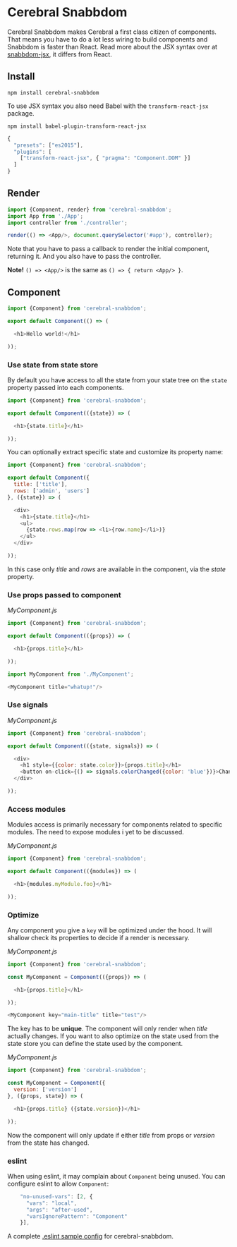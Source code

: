 # Cerebral Snabbdom

Cerebral Snabbdom makes Cerebral a first class citizen of components. That means you have to do a lot less wiring to build components and Snabbdom is faster than React. Read more about the JSX syntax over at [snabbdom-jsx](https://github.com/yelouafi/snabbdom-jsx), it differs from React.

## Install
`npm install cerebral-snabbdom`

To use JSX syntax you also need Babel with the `transform-react-jsx` package.

`npm install babel-plugin-transform-react-jsx`

```js
{
  "presets": ["es2015"],
  "plugins": [
    ["transform-react-jsx", { "pragma": "Component.DOM" }]
  ]
}
```

## Render

```js
import {Component, render} from 'cerebral-snabbdom';
import App from './App';
import controller from './controller';

render(() => <App/>, document.querySelector('#app'), controller);
```
Note that you have to pass a callback to render the initial component, returning it. And you also have to pass the controller.

**Note!** `() => <App/>` is the same as `() => { return <App/> }`.

## Component

```js
import {Component} from 'cerebral-snabbdom';

export default Component(() => (

  <h1>Hello world!</h1>

));
```

### Use state from state store
By default you have access to all the state from your state tree on the `state` property passed into each components.

```js
import {Component} from 'cerebral-snabbdom';

export default Component(({state}) => (

  <h1>{state.title}</h1>

));
```

You can optionally extract specific state and customize its property name:

```js
import {Component} from 'cerebral-snabbdom';

export default Component({
  title: ['title'],
  rows: ['admin', 'users']
}, ({state}) => (

  <div>
    <h1>{state.title}</h1>
    <ul>
      {state.rows.map(row => <li>{row.name}</li>)}
    </ul>
  </div>

));
```
In this case only *title* and *rows* are available in the component, via the *state* property.

### Use props passed to component

*MyComponent.js*
```js
import {Component} from 'cerebral-snabbdom';

export default Component(({props}) => (

  <h1>{props.title}</h1>

));
```

```js
import MyComponent from './MyComponent';

<MyComponent title="whatup!"/>
```

### Use signals

*MyComponent.js*
```js
import {Component} from 'cerebral-snabbdom';

export default Component(({state, signals}) => (

  <div>
    <h1 style={{color: state.color}}>{props.title}</h1>
    <button on-click={() => signals.colorChanged({color: 'blue'})}>Change color</button>
  </div>

));
```

### Access modules
Modules access is primarily necessary for components related to specific modules. The need to expose modules i yet to be discussed.

*MyComponent.js*
```js
import {Component} from 'cerebral-snabbdom';

export default Component(({modules}) => (

  <h1>{modules.myModule.foo}</h1>

));
```

### Optimize
Any component you give a `key` will be optimized under the hood. It will shallow check its properties to decide if a render is necessary.

*MyComponent.js*
```js
import {Component} from 'cerebral-snabbdom';

const MyComponent = Component(({props}) => (

  <h1>{props.title}</h1>

));

<MyComponent key="main-title" title="test"/>
```
The key has to be **unique**. The component will only render when *title* actually changes. If you want to also optimize on the state used from the state store you can define the state used by the component.

*MyComponent.js*
```js
import {Component} from 'cerebral-snabbdom';

const MyComponent = Component({
  version: ['version']
}, ({props, state}) => (

  <h1>{props.title} ({state.version})</h1>

));
```
Now the component will only update if either *title* from props or *version* from the state has changed.

### eslint
When using eslint, it may complain about `Component` being unused. You can configure eslint to allow `Component`:
```js
    "no-unused-vars": [2, {
      "vars": "local",
      "args": "after-used",
      "varsIgnorePattern": "Component"
    }],
```
A complete [.eslint sample config](https://gist.github.com/garth/a812cf7a7b53f083e667) for cerebral-snabbdom.
